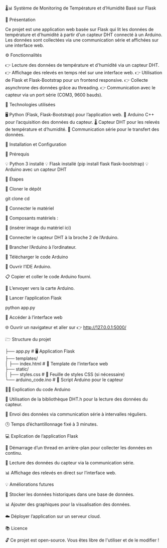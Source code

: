 🌡️📊 Système de Monitoring de Température et d’Humidité Basé sur Flask

📝 Présentation

Ce projet est une application web basée sur Flask qui lit les données de température et d'humidité à partir d'un capteur DHT connecté à un Arduino. Les données sont collectées via une communication série et affichées sur une interface web.

⚙️ Fonctionnalités

👉 Lecture des données de température et d'humidité via un capteur DHT.
👉 Affichage des relevés en temps réel sur une interface web.
👉 Utilisation de Flask et Flask-Bootstrap pour un frontend responsive.
👉 Collecte asynchrone des données grâce au threading.
👉 Communication avec le capteur via un port série (COM3, 9600 bauds).

🧭 Technologies utilisées

🖥️ Python (Flask, Flask-Bootstrap) pour l’application web.
🔌 Arduino C++ pour l’acquisition des données du capteur.
🌡️ Capteur DHT pour les relevés de température et d’humidité.
🔄 Communication série pour le transfert des données.

🚀 Installation et Configuration

📌 Prérequis

💡 Python 3 installé
💡 Flask installé (pip install flask flask-bootstrap)
💡 Arduino avec un capteur DHT

📂 Étapes

🔢 Cloner le dépôt

git clone <repository-url>
cd <project-folder>

🔢 Connecter le matériel

🧬 Composants matériels :

🎨 (insérer image du matériel ici)

🔗 Connecter le capteur DHT à la broche 2 de l’Arduino.

🔌 Brancher l’Arduino à l’ordinateur.

🔢 Télécharger le code Arduino

🏢 Ouvrir l’IDE Arduino.

📋 Copier et coller le code Arduino fourni.

🚀 L’envoyer vers la carte Arduino.

🔢 Lancer l’application Flask

python app.py

🔢 Accéder à l’interface web

🌐 Ouvrir un navigateur et aller sur 👉 http://127.0.0.1:5000/

🗁 Structure du projet

├── app.py            # 🖥️ Application Flask  
├── templates/  
│   ├── index.html    # 🎨 Template de l’interface web  
├── static/  
│   ├── styles.css    # 🎨 Feuille de styles CSS (si nécessaire)  
└── arduino_code.ino  # 🔌 Script Arduino pour le capteur  

🤦‍💻 Explication du code Arduino

📌 Utilisation de la bibliothèque DHT.h pour la lecture des données du capteur.

💽 Envoi des données via communication série à intervalles réguliers.

🕒 Temps d’échantillonnage fixé à 3 minutes.

💻 Explication de l’application Flask

🔄 Démarrage d’un thread en arrière-plan pour collecter les données en continu.

🔌 Lecture des données du capteur via la communication série.

📊 Affichage des relevés en direct sur l’interface web.

💡 Améliorations futures

📂 Stocker les données historiques dans une base de données.

📊 Ajouter des graphiques pour la visualisation des données.

☁️ Déployer l’application sur un serveur cloud.

📚 Licence

🔓 Ce projet est open-source. Vous êtes libre de l'utiliser et de le modifier !
